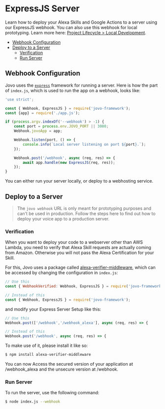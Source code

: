# ExpressJS Server

Learn how to deploy your Alexa Skills and Google Actions to a server using our ExpressJS webhook. You can also use this webhook for local prototyping. Learn more here: [Project Lifecycle > Local Development](../../workflows/project-lifecycle.md#local-development '../project-lifecycle#local-development').

* [Webhook Configuration](#webhook-configuration)
* [Deploy to a Server](#deploy-to-a-server)
   * [Verification](#verification)
   * [Run Server](#run-server)


## Webhook Configuration

Jovo uses the [`express`](https://expressjs.com/) framework for running a server. Here is how the part of `index.js`, which is used to run the app on a webhook, looks like:

```javascript
'use strict';

const { Webhook, ExpressJS } = require('jovo-framework');
const {app} = require('./app.js');

if (process.argv.indexOf('--webhook') > -1) {
    const port = process.env.JOVO_PORT || 3000;
    Webhook.jovoApp = app;

    Webhook.listen(port, () => {
        console.info(`Local server listening on port ${port}.`);
    });

    Webhook.post('/webhook', async (req, res) => {
        await app.handle(new ExpressJS(req, res));
    });
}
```

You can either run your server locally, or deploy to a webhosting service.

## Deploy to a Server

> The `jovo webhook` URL is only meant for prototyping purposes and can't be used in production. Follow the steps here to find out how to deploy your voice app to a production server.

### Verification

When you want to deploy your code to a webserver other than AWS Lambda, you need to verify that Alexa Skill requests are actually coming from Amazon. Otherwise you will not pass the Alexa Certification for your Skill.

For this, Jovo uses a package called [alexa-verifier-middleware](https://github.com/alexa-js/alexa-verifier-middleware), which can be accessed by changing the configuration in `index.js`:

```javascript
// Use this
const { WebhookVerified: Webhook, ExpressJS } = require('jovo-framework');

// Instead of this
const { Webhook, ExpressJS } = require('jovo-framework');
```
and modify your Express Server Setup like this:

```javascript
// Use this
Webhook.post(['/webhook','/webhook_alexa'], async (req, res) => {

// Instead of this
Webhook.post('/webhook', async (req, res) => {
```
To make use of it, please install it like so:

```sh
$ npm install alexa-verifier-middleware
```

You can now Access the secured version of your application at /webhook_alexa and the unsecure version at /webhook.

### Run Server

To run the server, use the following command:

```sh
$ node index.js --webhook
```


<!--[metadata]: {"description": "Find out how to host your Alexa Skills and Google Actions on a server with ExpressJS and the Jovo Framework.",
		        "route": "hosting/express-js"}-->
